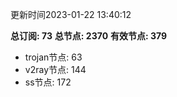更新时间2023-01-22 13:40:12

**总订阅: 73**
**总节点: 2370**
**有效节点: 379**
- trojan节点: 63
- v2ray节点: 144
- ss节点: 172
